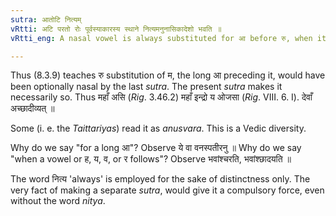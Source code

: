 ```yaml
---
sutra: आतोटि नित्यम्
vRtti: अटि परतो रोः पूर्वस्याकारस्य स्थाने नित्यमनुनासिकादेशो भवति ॥
vRtti_eng: A nasal vowel is always substituted for आ before रु, when it is followed by a letter of अट् _pratyahara_ (i. e. when it is followed by a vowel or ह, य, व, or र).

---
```

Thus (8.3.9) teaches रु substitution of म, the long आ preceding it, would have been optionally nasal by the last _sutra_. The present _sutra_ makes it necessarily so. Thus महाँ असि (_Rig_. 3.46.2) महाँ इन्द्रो य ओजसा (_Rig_. VIII. 6. I). देवाँ अच्छादीव्यत् ॥

Some (i. e. the _Taittariyas_) read it as _anusvara_. This is a Vedic diversity.

Why do we say "for a long आ"? Observe ये वा वनस्पतीरनु ॥ Why do we say "when a vowel or ह, य, व, or र follows"? Observe भवांश्चरति, भवांश्छादयति ॥

The word नित्य 'always' is employed for the sake of distinctness only. The very fact of making a separate _sutra_, would give it a compulsory force, even without the word _nitya_.